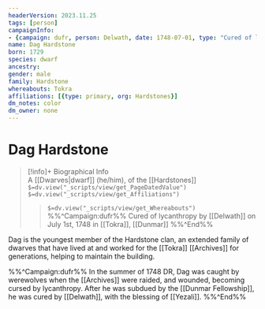 ```yaml
---
headerVersion: 2023.11.25
tags: [person]
campaignInfo: 
- {campaign: dufr, person: Delwath, date: 1748-07-01, type: "Cured of lycanthropy"}
name: Dag Hardstone
born: 1729
species: dwarf
ancestry:
gender: male
family: Hardstone
whereabouts: Tokra
affiliations: [{type: primary, org: Hardstones}]
dm_notes: color
dm_owner: none
---
```

# Dag Hardstone
>[!info]+ Biographical Info  
> A [[Dwarves|dwarf]] (he/him), of the [[Hardstones]]  
> `$=dv.view("_scripts/view/get_PageDatedValue")`  
> `$=dv.view("_scripts/view/get_Affiliations")`  
>> `$=dv.view("_scripts/view/get_Whereabouts")`  
>> %%^Campaign:dufr%% Cured of lycanthropy by [[Delwath]] on July 1st, 1748 in [[Tokra]], [[Dunmar]] %%^End%%

Dag is the youngest member of the Hardstone clan, an extended family of dwarves that have lived at and worked for the [[Tokra]] [[Archives]] for generations, helping to maintain the building. 

%%^Campaign:dufr%%
In the summer of 1748 DR, Dag was caught by werewolves when the [[Archives]] were raided, and wounded, becoming cursed by lycanthropy. After he was subdued by the [[Dunmar Fellowship]], he was cured by [[Delwath]], with the blessing of [[Yezali]]. 
%%^End%%